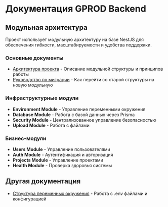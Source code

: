 # Документация GPROD Backend

## Модульная архитектура

Проект использует модульную архитектуру на базе NestJS для обеспечения гибкости, масштабируемости и удобства поддержки.

### Основные документы

- [Архитектура проекта](modules/architecture.md) - Описание модульной структуры и принципов работы
- [Руководство по миграции](modules/migration-guide.md) - Как перейти со старой структуры на новую модульную

### Инфраструктурные модули

- **Environment Module** - Управление переменными окружения
- **Database Module** - Работа с базой данных через Prisma
- **Security Module** - Централизованное управление безопасностью
- **Upload Module** - Работа с файлами

### Бизнес-модули

- **Users Module** - Управление пользователями
- **Auth Module** - Аутентификация и авторизация
- **Projects Module** - Управление проектами
- **Health Module** - Проверка здоровья системы

## Другая документация

- [Структура переменных окружения](../env.structure.md) - Работа с .env файлами и конфигурацией 
